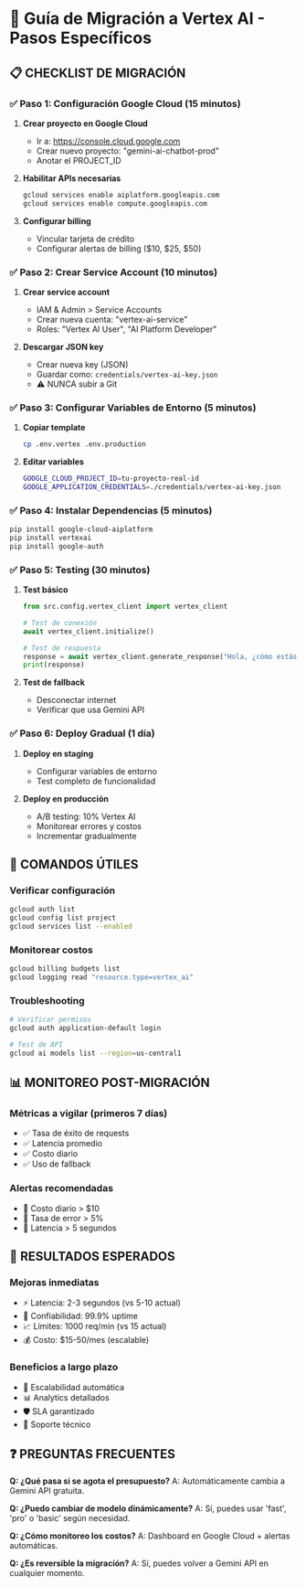 # 🚀 Guía de Migración a Vertex AI - Pasos Específicos

## 📋 CHECKLIST DE MIGRACIÓN

### ✅ Paso 1: Configuración Google Cloud (15 minutos)

1. **Crear proyecto en Google Cloud**
   - Ir a: https://console.cloud.google.com
   - Crear nuevo proyecto: "gemini-ai-chatbot-prod"
   - Anotar el PROJECT_ID

2. **Habilitar APIs necesarias**
   ```bash
   gcloud services enable aiplatform.googleapis.com
   gcloud services enable compute.googleapis.com
   ```

3. **Configurar billing**
   - Vincular tarjeta de crédito
   - Configurar alertas de billing ($10, $25, $50)

### ✅ Paso 2: Crear Service Account (10 minutos)

1. **Crear service account**
   - IAM & Admin > Service Accounts
   - Crear nueva cuenta: "vertex-ai-service"
   - Roles: "Vertex AI User", "AI Platform Developer"

2. **Descargar JSON key**
   - Crear nueva key (JSON)
   - Guardar como: `credentials/vertex-ai-key.json`
   - ⚠️ NUNCA subir a Git

### ✅ Paso 3: Configurar Variables de Entorno (5 minutos)

1. **Copiar template**
   ```bash
   cp .env.vertex .env.production
   ```

2. **Editar variables**
   ```bash
   GOOGLE_CLOUD_PROJECT_ID=tu-proyecto-real-id
   GOOGLE_APPLICATION_CREDENTIALS=./credentials/vertex-ai-key.json
   ```

### ✅ Paso 4: Instalar Dependencias (5 minutos)

```bash
pip install google-cloud-aiplatform
pip install vertexai
pip install google-auth
```

### ✅ Paso 5: Testing (30 minutos)

1. **Test básico**
   ```python
   from src.config.vertex_client import vertex_client
   
   # Test de conexión
   await vertex_client.initialize()
   
   # Test de respuesta
   response = await vertex_client.generate_response("Hola, ¿cómo estás?")
   print(response)
   ```

2. **Test de fallback**
   - Desconectar internet
   - Verificar que usa Gemini API

### ✅ Paso 6: Deploy Gradual (1 día)

1. **Deploy en staging**
   - Configurar variables de entorno
   - Test completo de funcionalidad

2. **Deploy en producción**
   - A/B testing: 10% Vertex AI
   - Monitorear errores y costos
   - Incrementar gradualmente

## 🔧 COMANDOS ÚTILES

### Verificar configuración
```bash
gcloud auth list
gcloud config list project
gcloud services list --enabled
```

### Monitorear costos
```bash
gcloud billing budgets list
gcloud logging read "resource.type=vertex_ai"
```

### Troubleshooting
```bash
# Verificar permisos
gcloud auth application-default login

# Test de API
gcloud ai models list --region=us-central1
```

## 📊 MONITOREO POST-MIGRACIÓN

### Métricas a vigilar (primeros 7 días)
- ✅ Tasa de éxito de requests
- ✅ Latencia promedio
- ✅ Costo diario
- ✅ Uso de fallback

### Alertas recomendadas
- 🚨 Costo diario > $10
- 🚨 Tasa de error > 5%
- 🚨 Latencia > 5 segundos

## 🎯 RESULTADOS ESPERADOS

### Mejoras inmediatas
- ⚡ Latencia: 2-3 segundos (vs 5-10 actual)
- 🔄 Confiabilidad: 99.9% uptime
- 📈 Límites: 1000 req/min (vs 15 actual)
- 💰 Costo: $15-50/mes (escalable)

### Beneficios a largo plazo
- 🚀 Escalabilidad automática
- 📊 Analytics detallados
- 🛡️ SLA garantizado
- 🔧 Soporte técnico

## ❓ PREGUNTAS FRECUENTES

**Q: ¿Qué pasa si se agota el presupuesto?**
A: Automáticamente cambia a Gemini API gratuita.

**Q: ¿Puedo cambiar de modelo dinámicamente?**
A: Sí, puedes usar 'fast', 'pro' o 'basic' según necesidad.

**Q: ¿Cómo monitoreo los costos?**
A: Dashboard en Google Cloud + alertas automáticas.

**Q: ¿Es reversible la migración?**
A: Sí, puedes volver a Gemini API en cualquier momento.
